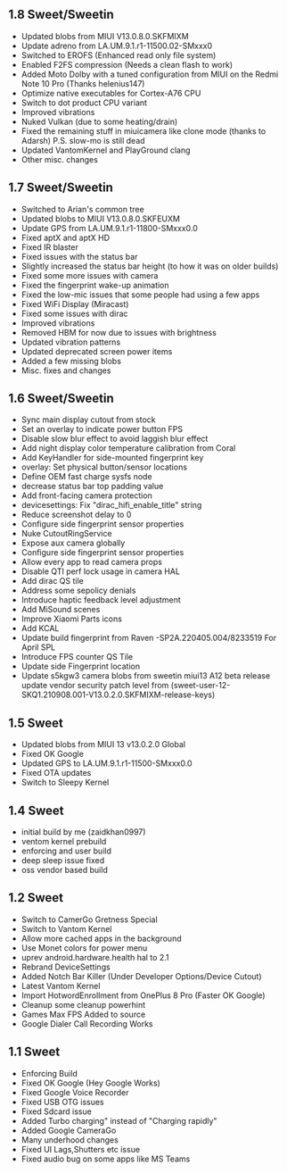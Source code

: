 ## 1.8 Sweet/Sweetin
- Updated blobs from MIUI V13.0.8.0.SKFMIXM
- Update adreno from LA.UM.9.1.r1-11500.02-SMxxx0
- Switched to EROFS (Enhanced read only file system)
- Enabled F2FS compression (Needs a clean flash to work)
- Added Moto Dolby with a tuned configuration from MIUI on the Redmi Note 10 Pro (Thanks helenius147)
- Optimize native executables for Cortex-A76 CPU
- Switch to dot product CPU variant
- Improved vibrations
- Nuked Vulkan (due to some heating/drain)
- Fixed the remaining stuff in miuicamera like clone mode (thanks to Adarsh) P.S. slow-mo is still dead
- Updated VantomKernel and PlayGround clang
- Other misc. changes

## 1.7 Sweet/Sweetin
- Switched to Arian's common tree
- Updated blobs to MIUI V13.0.8.0.SKFEUXM
- Update GPS from LA.UM.9.1.r1-11800-SMxxx0.0
- Fixed aptX and aptX HD
- Fixed IR blaster
- Fixed issues with the status bar
- Slightly increased the status bar height (to how it was on older builds)
- Fixed some more issues with camera
- Fixed the fingerprint wake-up animation
- Fixed the low-mic issues that some people had using a few apps
- Fixed WiFi Display (Miracast)
- Fixed some issues with dirac
- Improved vibrations
- Removed HBM for now due to issues with brightness
- Updated vibration patterns
- Updated deprecated screen power items
- Added a few missing blobs
- Misc. fixes and changes

## 1.6 Sweet/Sweetin
- Sync main display cutout from stock
- Set an overlay to indicate power button FPS
- Disable slow blur effect to avoid laggish blur effect
- Add night display color temperature calibration from Coral
- Add KeyHandler for side-mounted fingerprint key
- overlay: Set physical button/sensor locations
- Define OEM fast charge sysfs node
- decrease status bar top padding value
- Add front-facing camera protection
- devicesettings: Fix "dirac_hifi_enable_title" string
- Reduce screenshot delay to 0
- Configure side fingerprint sensor properties
- Nuke CutoutRingService
- Expose aux camera globally
- Configure side fingerprint sensor properties
- Allow every app to read camera props
- Disable QTI perf lock usage in camera HAL
- Add dirac QS tile
- Address some sepolicy denials
- Introduce haptic feedback level adjustment
- Add MiSound scenes
- Improve Xiaomi Parts icons
- Add KCAL
- Update build fingerprint from Raven -SP2A.220405.004/8233519 For April SPL
- Introduce FPS counter QS Tile
- Update side Fingerprint location
- Update s5kgw3 camera blobs from sweetin miui13 A12 beta release
update vendor security patch level from (sweet-user-12-SKQ1.210908.001-V13.0.2.0.SKFMIXM-release-keys)

## 1.5 Sweet
- Updated blobs from MIUI 13 v13.0.2.0 Global
- Fixed OK Google
- Updated GPS to LA.UM.9.1.r1-11500-SMxxx0.0
- Fixed OTA updates
- Switch to Sleepy Kernel

## 1.4 Sweet

- initial build by me (zaidkhan0997)
- ventom kernel prebuild
- enforcing and user build 
- deep sleep issue fixed 
- oss vendor based build

## 1.2 Sweet

- Switch to CamerGo Gretness Special
- Switch to Vantom Kernel
- Allow more cached apps in the background
- Use Monet colors for power menu
- uprev android.hardware.health hal to 2.1
- Rebrand DeviceSettings
- Added Notch Bar Killer (Under Developer Options/Device Cutout)
- Latest Vantom Kernel
- Import HotwordEnrollment from OnePlus 8 Pro (Faster OK Google)
- Cleanup some cleanup powerhint
- Games Max FPS Added to source
- Google Dialer Call Recording Works

## 1.1 Sweet

- Enforcing Build
- Fixed OK Google (Hey Google Works)
- Fixed Google Voice Recorder
- Fixed USB OTG issues
- Fixed Sdcard issue
- Added Turbo charging" instead of "Charging rapidly"
- Added Google CameraGo
- Many underhood changes
- Fixed UI Lags,Shutters etc issue
- Fixed audio bug on some apps like MS Teams
